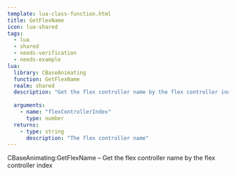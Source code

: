 ```yaml
---
template: lua-class-function.html
title: GetFlexName
icon: lua-shared
tags:
  - lua
  - shared
  - needs-verification
  - needs-example
lua:
  library: CBaseAnimating
  function: GetFlexName
  realm: shared
  description: "Get the flex controller name by the flex controller index"
  
  arguments:
    - name: "flexControllerIndex"
      type: number
  returns:
    - type: string
      description: "The flex controller name"
---
```


<div class="lua__search__keywords">
CBaseAnimating:GetFlexName &#x2013; Get the flex controller name by the flex controller index
</div>
